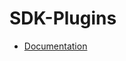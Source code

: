 # SDK-Plugins
* [Documentation](https://mobfox.atlassian.net/wiki/spaces/PUMD/pages/479592521/Plugins) 
